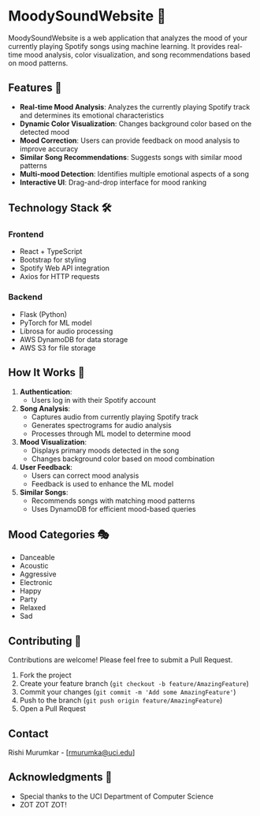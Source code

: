 # MoodySoundWebsite 🎵

MoodySoundWebsite is a web application that analyzes the mood of your currently playing Spotify songs using machine learning. It provides real-time mood analysis, color visualization, and song recommendations based on mood patterns.

## Features 🌟

- **Real-time Mood Analysis**: Analyzes the currently playing Spotify track and determines its emotional characteristics
- **Dynamic Color Visualization**: Changes background color based on the detected mood
- **Mood Correction**: Users can provide feedback on mood analysis to improve accuracy
- **Similar Song Recommendations**: Suggests songs with similar mood patterns
- **Multi-mood Detection**: Identifies multiple emotional aspects of a song
- **Interactive UI**: Drag-and-drop interface for mood ranking

## Technology Stack 🛠️

### Frontend
- React + TypeScript
- Bootstrap for styling
- Spotify Web API integration
- Axios for HTTP requests

### Backend
- Flask (Python)
- PyTorch for ML model
- Librosa for audio processing
- AWS DynamoDB for data storage
- AWS S3 for file storage



## How It Works 🎯

1. **Authentication**: 
   - Users log in with their Spotify account
2. **Song Analysis**: 
   - Captures audio from currently playing Spotify track
   - Generates spectrograms for audio analysis
   - Processes through ML model to determine mood
3. **Mood Visualization**:
   - Displays primary moods detected in the song
   - Changes background color based on mood combination
4. **User Feedback**:
   - Users can correct mood analysis
   - Feedback is used to enhance the ML model
5. **Similar Songs**:
   - Recommends songs with matching mood patterns
   - Uses DynamoDB for efficient mood-based queries

## Mood Categories 🎭

- Danceable
- Acoustic
- Aggressive
- Electronic
- Happy
- Party
- Relaxed
- Sad

## Contributing 🤝

Contributions are welcome! Please feel free to submit a Pull Request.

1. Fork the project
2. Create your feature branch (`git checkout -b feature/AmazingFeature`)
3. Commit your changes (`git commit -m 'Add some AmazingFeature'`)
4. Push to the branch (`git push origin feature/AmazingFeature`)
5. Open a Pull Request


## Contact

Rishi Murumkar - [rmurumka@uci.edu]

## Acknowledgments 🙏

- Special thanks to the UCI Department of Computer Science 
- ZOT ZOT ZOT!


